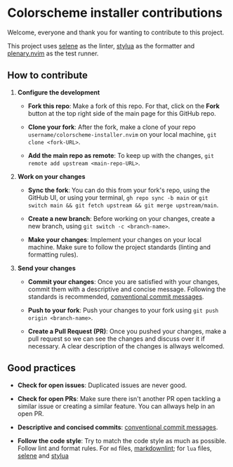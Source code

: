 # Colorscheme installer contributions

Welcome, everyone and thank you for wanting to contribute to this project.

This project uses [selene](https://github.com/Kampfkarren/selene) as the linter,
[stylua](https://github.com/JohnnyMorganz/StyLua) as the formatter and
[plenary.nvim](https://github.com/nvim-lua/plenary.nvim) as the test runner.

## How to contribute

1. **Configure the development**

   - **Fork this repo**: Make a fork of this repo. For that, click on the **Fork**
     button at the top right side of the main page for this GitHub repo.

   - **Clone your fork**: After the fork, make a clone of your repo `username/colorscheme-installer.nvim`
     on your local machine, `git clone <fork-URL>`.

   - **Add the main repo as remote**: To keep up with the changes,
     `git remote add upstream <main-repo-URL>`.

2. **Work on your changes**

   - **Sync the fork**: You can do this from your fork's repo, using the GitHub UI,
     or using your terminal, `gh repo sync -b main` or
     `git switch main && git fetch upstream && git merge upstream/main`.

   - **Create a new branch**: Before working on your changes, create a new branch,
     using `git switch -c <branch-name>`.

   - **Make your changes**: Implement your changes on your local machine. Make sure
   to follow the project standards (linting and formatting rules).

3. **Send your changes**

   - **Commit your changes**: Once you are satisfied with your changes, commit them
   with a descriptive and concise message. Following the standards is recommended,
   [conventional commit messages](https://www.conventionalcommits.org/en/v1.0.0).

   - **Push to your fork**: Push your changes to your fork using
   `git push origin <branch-name>`.

   - **Create a Pull Request (PR)**: Once you pushed your changes, make a pull request
   so we can see the changes and discuss over it if necessary. A clear description
   of the changes is allways welcomed.

## Good practices

- **Check for open issues**: Duplicated issues are never good.

- **Check for open PRs**: Make sure there isn't another PR open tackling a similar
  issue or creating a similar feature. You can allways help in an open PR.

- **Descriptive and concised commits**: [conventional commit messages](https://www.conventionalcommits.org/en/v1.0.0).

- **Follow the code style**: Try to match the code style as much as possible. Follow
  lint and format rules. For `md` files, [markdownlint](https://github.com/markdownlint/markdownlint);
  for `lua` files, [selene](https://github.com/Kampfkarren/selene) and [stylua](https://github.com/JohnnyMorganz/StyLua)
